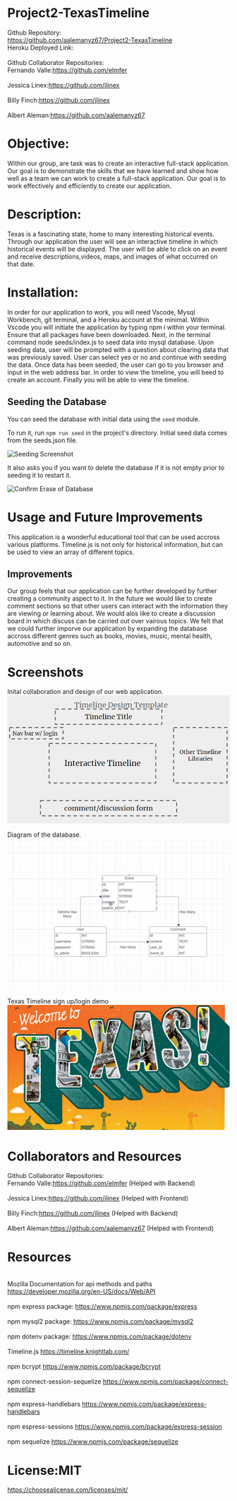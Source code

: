 # Project2-TexasTimeline
Github Repository:
<br>https://github.com/aalemanyz67/Project2-TexasTimeline<br>
Heroku Deployed Link:
<br><br>
Github Collaborator Repositories:
<br>Fernando Valle:https://github.com/elmfer<br>
<br>Jessica Linex:https://github.com/jlinex<br>
<br>Billy Finch:https://github.com/jlinex<br>
<br>Albert Aleman:https://github.com/aalemanyz67<br>

# Objective:
Within our group, are task was to create an interactive full-stack  application. Our goal is to demonstrate the skills that we have learned and show how well as a team we can work to create a full-stack application. Our goal is to work effectively and efficiently to create our application.
# Description:
Texas is a fascinating state, home to many interesting historical events. Through our application the user will see an interactive timeline in which historical events will be displayed. The user will be able to click on an event and receive descriptions,videos, maps, and images of what occurred on that date.
# Installation:
In order for our application to work, you will need Vscode, Mysql Workbench, git terminal, and a Heroku account at the minimal.
Within Vscode you will initiate the application by typing npm i within your terminal. Ensure that all packages have been downloaded.
Next, in the terminal command node seeds/index.js to seed data into mysql database. Upon seeding data, user will be prompted with a question about clearing data that was previously saved. User can select yes or no and continue with seeding the data. Once data has been seeded, the user can go to you browser and input in the web address bar. In order to view the timeline, you will beed to create an account. Finally you will be able to view the timeline.

## Seeding the Database

You can seed the database with initial data using the `seed` module.

To run it, run `npm run seed` in the project's directory. Initial seed data comes from the seeds.json file.

![Seeding Screenshot](https://user-images.githubusercontent.com/143160375/280835681-c8dd42d4-63e3-4d5e-9a3d-f69b97bac78c.png)

It also asks you if you want to delete the database if it is not empty prior to seeding it to restart it.

![Confirm Erase of Database](https://user-images.githubusercontent.com/143160375/280835807-3fc53936-d7c2-4ac3-9acb-6a8880f7e533.png)

# Usage and Future Improvements
This application is a wonderful educational tool that can be used accross various platforms. Timeline.js is not only for historical information, but can be used to view an array of different topics.
 ## Improvements
 Our group feels that our application can be further developed by further creating a community aspect to it. In the future we would like to create comment sections so that other users can interact with the information they are viewing or learning about. We would alos like to create a discussion board in which discuss can be carried out over vairous topics. We felt that we could further imporve our application by expanding the database accross different genres such as books, movies, music, mental health, automotive and so on. 

 # Screenshots
 Inital collaboration and design of our web application.
 <br>![Alt text](<public/images/design template.png>)<br>

 Diagram of the database.
<br>![Alt text](<public/images/database diagram.png>)<br>

 Texas Timeline sign up/login demo
 ![Alt text](public/images/texaswelcome.webp)


 # Collaborators and Resources
 Github Collaborator Repositories:
<br>Fernando Valle:https://github.com/elmfer (Helped with Backend)<br>
<br>Jessica Linex:https://github.com/jlinex (Helped with Frontend)<br>
<br>Billy Finch:https://github.com/jlinex (Helped with Backend)<br>
<br>Albert Aleman:https://github.com/aalemanyz67 (Helped with Frontend)<br>

# Resources
<br>Mozilla Documentation for api methods and paths https://developer.mozilla.org/en-US/docs/Web/API<br>
<br>npm express package: https://www.npmjs.com/package/express<br>
<br>npm mysql2 package: https://www.npmjs.com/package/mysql2<br>
<br>npm dotenv package: https://www.npmjs.com/package/dotenv<br>
<br>Timeline.js https://timeline.knightlab.com/<br>
<br>npm bcrypt https://www.npmjs.com/package/bcrypt<br>
<br>npm connect-session-sequelize https://www.npmjs.com/package/connect-sequelize<br>
<br>npm express-handlebars https://www.npmjs.com/package/express-handlebars<br>
<br>npm espress-sessions https://www.npmjs.com/package/express-session <br>
<br>npm sequelize https://www.npmjs.com/package/sequelize <br>

# License:MIT
https://choosealicense.com/licenses/mit/



